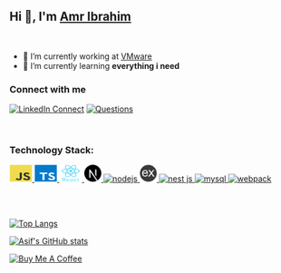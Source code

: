 ## Hi 👋, I'm [Amr Ibrahim]()

<br/>

- 🔭 I’m currently working at [VMware](https://https://vmware.com/)
- 🌱 I’m currently learning **everything i need**

### Connect with me

[![LinkedIn Connect](https://img.shields.io/badge/%20-Connect-black?color=14171A&labelColor=212121&logo=linkedin&logoColor=ffffff)](https://linkedin.com/in/amr-ibrahim-798465ba)   [![Questions](https://img.shields.io/badge/%20-Questions-black?color=14171A&labelColor=fff&logo=stackoverflow&logoColor=0c0d0e26)]([https://stackoverflow.com/users/15974978/asif-jalil](https://stackoverflow.com/users/6786941/amr-ibrahim))


<br/>

### Technology Stack:

[<img src="https://raw.githubusercontent.com/devicons/devicon/master/icons/javascript/javascript-original.svg" alt="javascript" width="40" height="30"/> ](https://developer.mozilla.org/en-US/docs/Web/JavaScript) [<img src="https://raw.githubusercontent.com/devicons/devicon/master/icons/typescript/typescript-original.svg" alt="typescript" width="40" height="30"/> ](hhttps://www.typescriptlang.org) [<img src="https://raw.githubusercontent.com/devicons/devicon/master/icons/react/react-original-wordmark.svg" alt="react js" width="40" height="30"/> ](https://reactjs.org) [<img src="./nextjs-logo.png" alt="next js" width="30" height="30"/> ](https://nextjs.org) [<img src="https://www.vectorlogo.zone/logos/nodejs/nodejs-icon.svg" alt="nodejs" width="40" height="30"/> ](https://nodejs.org) [<img src="./express.png" alt="express" width="30" height="30"/> ](https://expressjs.com) [<img src="https://d33wubrfki0l68.cloudfront.net/e937e774cbbe23635999615ad5d7732decad182a/26072/logo-small.ede75a6b.svg" alt="nest js" width="40" height="30"/> ](https://expressjs.com) [<img src="https://labs.mysql.com/common/logos/mysql-logo.svg?v2" alt="mysql" width="40" height="30"/> ](https://www.mysql.com/) [<img src="https://asifjalil.netlify.app/static/media/webpack.4e74b03a.svg" alt="webpack" width="40" height="30"/>](https://webpack.js.org/)

<br/>
<br/>

[![Top Langs](https://github-readme-stats.vercel.app/api/top-langs/?username=almgwary&layout=compact)](https://github.com/almgwary)

[![Asif's GitHub stats](https://github-readme-stats.vercel.app/api?username=almgwary&count_private=true&show_icons=true)](https://github.com/almgwary)

<a href="https://www.buymeacoffee.com/amr_ibrahim" target="_blank"><img src="https://cdn.buymeacoffee.com/buttons/v2/default-yellow.png" alt="Buy Me A Coffee" style="height: 60px !important;width: 217px !important;" ></a>

